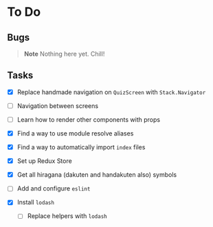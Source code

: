# To Do

## Bugs

> **Note**
> Nothing here yet. Chill!

## Tasks

- [x] Replace handmade navigation on `QuizScreen` with `Stack.Navigator`
- [ ] Navigation between screens
- [ ] Learn how to render other components with props

- [x] Find a way to use module resolve aliases
- [x] Find a way to automatically import `index` files

- [x] Set up Redux Store

- [x] Get all hiragana (dakuten and handakuten also) symbols

- [ ] Add and configure `eslint`
- [x] Install `lodash`
  - [ ] Replace helpers with `lodash`
